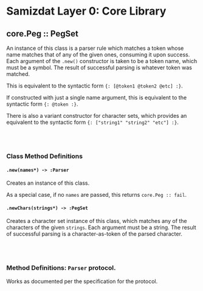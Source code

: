 Samizdat Layer 0: Core Library
==============================

core.Peg :: PegSet
------------------

An instance of this class is a parser rule which matches a token whose name
matches that of any of the given ones, consuming it upon success.
Each argument of the `.new()` constructor is taken to be a token name, which
must be a symbol. The result of successful parsing is whatever token was
matched.

This is equivalent to the syntactic form `{: [@token1 @token2 @etc] :}`.

If constructed with just a single name argument, this is equivalent to the
syntactic form `{: @token :}`.

There is also a variant constructor for character sets, which provides an
equivalent to the syntactic form `{: ["string1" "string2" "etc"] :}`.


<br><br>
### Class Method Definitions

#### `.new(names*) -> :Parser`

Creates an instance of this class.

As a special case, if no `names` are passed, this returns `core.Peg :: fail`.

#### `.newChars(strings*) -> :PegSet`

Creates a character set instance of this class, which matches any of the
characters of the given `strings`. Each argument must be a string. The result
of successful parsing is a character-as-token of the parsed character.


<br><br>
### Method Definitions: `Parser` protocol.

Works as documented per the specification for the protocol.
